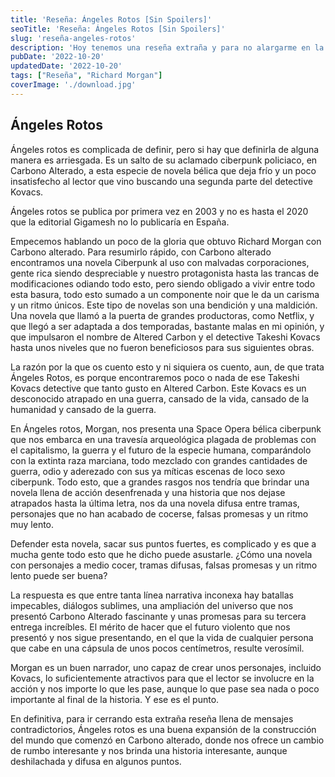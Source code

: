 ```yaml
---
title: 'Reseña: Ángeles Rotos [Sin Spoilers]'
seoTitle: 'Reseña: Ángeles Rotos [Sin Spoilers]'
slug: 'reseña-angeles-rotos'
description: 'Hoy tenemos una reseña extraña y para no alargarme en la sinopsis, hoy hablamos de Ángeles Rotos'
pubDate: '2022-10-20'
updatedDate: '2022-10-20'
tags: ["Reseña", "Richard Morgan"]
coverImage: './download.jpg'
---
```


## Ángeles Rotos

Ángeles rotos es complicada de definir, pero si hay que definirla de alguna manera es arriesgada. Es un salto de su aclamado ciberpunk policiaco, en Carbono Alterado, a esta especie de novela bélica que deja frío y un poco insatisfecho al lector que vino buscando una segunda parte del detective Kovacs.

Ángeles rotos se publica por primera vez en 2003 y no es hasta el 2020 que la editorial Gigamesh no lo publicaría en España.

Empecemos hablando un poco de la gloria que obtuvo Richard Morgan con Carbono alterado. Para resumirlo rápido, con Carbono alterado encontramos una novela Ciberpunk al uso con malvadas corporaciones, gente rica siendo despreciable y nuestro protagonista hasta las trancas de modificaciones odiando todo esto, pero siendo obligado a vivir entre todo esta basura, todo esto sumado a un componente noir que le da un carisma y un ritmo únicos. Este tipo de novelas son una bendición y una maldición. Una novela que llamó a la puerta de grandes productoras, como Netflix, y que llegó a ser adaptada a dos temporadas, bastante malas en mi opinión, y que impulsaron el nombre de Altered Carbon y el detective Takeshi Kovacs hasta unos niveles que no fueron beneficiosos para sus siguientes obras.

La razón por la que os cuento esto y ni siquiera os cuento, aun, de que trata Ángeles Rotos, es porque encontraremos poco o nada de ese Takeshi Kovacs detective que tanto gusto en Altered Carbon. Este Kovacs es un desconocido atrapado en una guerra, cansado de la vida, cansado de la humanidad y cansado de la guerra.

En Ángeles rotos, Morgan, nos presenta una Space Opera bélica ciberpunk que nos embarca en una travesía arqueológica plagada de problemas con el capitalismo, la guerra y el futuro de la especie humana, comparándolo con la extinta raza marciana, todo mezclado con grandes cantidades de guerra, odio y aderezado con sus ya míticas escenas de loco sexo ciberpunk. Todo esto, que a grandes rasgos nos tendría que brindar una novela llena de acción desenfrenada y una historia que nos dejase atrapados hasta la última letra, nos da una novela difusa entre tramas, personajes que no han acabado de cocerse, falsas promesas y un ritmo muy lento.

Defender esta novela, sacar sus puntos fuertes, es complicado y es que a mucha gente todo esto que he dicho puede asustarle. ¿Cómo una novela con personajes a medio cocer, tramas difusas, falsas promesas y un ritmo lento puede ser buena?

La respuesta es que entre tanta línea narrativa inconexa hay batallas impecables, diálogos sublimes, una ampliación del universo que nos presentó Carbono Alterado fascinante y unas promesas para su tercera entrega increíbles. El mérito de hacer que el futuro violento que nos presentó y nos sigue presentando, en el que la vida de cualquier persona que cabe en una cápsula de unos pocos centímetros, resulte verosímil.

Morgan es un buen narrador, uno capaz de crear unos personajes, incluido Kovacs, lo suficientemente atractivos para que el lector se involucre en la acción y nos importe lo que les pase, aunque lo que pase sea nada o poco importante al final de la historia. Y ese es el punto.

En definitiva, para ir cerrando esta extraña reseña llena de mensajes contradictorios, Ángeles rotos es una buena expansión de la construcción del mundo que comenzó en Carbono alterado, donde nos ofrece un cambio de rumbo interesante y nos brinda una historia interesante, aunque deshilachada y difusa en algunos puntos.